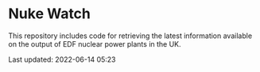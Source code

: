 # Nuke Watch

This repository includes code for retrieving the latest information available on the output of EDF nuclear power plants in the UK.

Last updated: 2022-06-14 05:23
